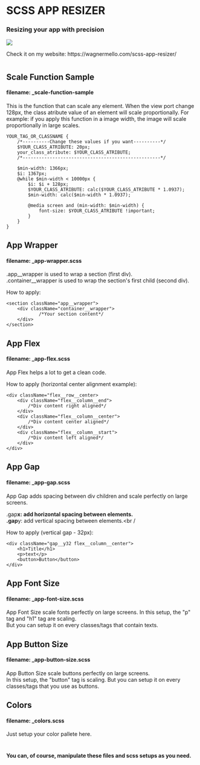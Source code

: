 <h1> SCSS APP RESIZER

<h3>Resizing your app with precision</h2>

<img src="./example-with-reactjs-app/src/assets/readme.gif">

<p>Check it on my website: https://wagnermello.com/scss-app-resizer/</p>

#

<h2>Scale Function Sample</h2>
<h4>filename: _scale-function-sample</h4>

<p>This is the function that can scale any element.
When the view port change 128px, the class atribute value of an element will scale proportionally.
For example: if you apply this function in a image width, the image will scale proportionally in large scales.</p>

```
YOUR_TAG_OR_CLASSNAME {
	/*----------Change these values if you want----------*/
	$YOUR_CLASS_ATRIBUTE: 20px;
	your_class_atribute: $YOUR_CLASS_ATRIBUTE;
	/*---------------------------------------------------*/

	$min-width: 1366px;
	$i: 1367px;
	@while $min-width < 10000px {
		$i: $i + 128px;
		$YOUR_CLASS_ATRIBUTE: calc($YOUR_CLASS_ATRIBUTE * 1.0937);
		$min-width: calc($min-width * 1.0937);

		@media screen and (min-width: $min-width) {
			font-size: $YOUR_CLASS_ATRIBUTE !important;
		}
	}
}

```

<h2> App Wrapper </h2>
<h4> filename: _app-wrapper.scss</h4>

<p>.app__wrapper is used to wrap a section (first div).<br />
.container__wrapper is used to wrap the section's first child (second div).<br />

How to apply:<br />

</p>

```
<section className="app__wrapper">
	<div className="container__wrapper">
    		/*Your section content*/
	</div>
</section>
```

<h2> App Flex </h2>
<h4> filename: _app-flex.scss</h4>

<p>App Flex helps a lot to get a clean code.<br />

How to apply (horizontal center alignment example):<br />

</p>

```
<div className="flex__row__center>
	<div className="flex__column__end">
		/*Div content right aligned*/
	</div>
	<div className="flex__column__center">
		/*Div content center aligned*/
	</div>
	<div className="flex__column__start">
		/*Div content left aligned*/
	</div>
</div>
```

<h2> App Gap </h2>
<h4> filename: _app-gap.scss</h4>

<p> App Gap adds spacing between div children and scale perfectly on large screens.<br />

.gap**x: add horizontal spacing between elements.<br />
.gap**y: add vertical spacing between elements.<br /

How to apply (vertical gap - 32px): <br />

</p>

```
<div className="gap__y32 flex__column__center">
	<h1>Title</h1>
	<p>text</p>
	<button>Button</button>
</div>
```

<h2> App Font Size </h2>
<h4> filename: _app-font-size.scss</h4>

<p>App Font Size scale fonts perfectly on large screens.
In this setup, the "p" tag and "h1" tag are scaling.
<br />
But you can setup it on every classes/tags that contain texts.
</p>

<h2> App Button Size </h2>
<h4> filename: _app-button-size.scss</h4>

<p> App Button Size scale buttons perfectly on large screens.<br />
In this setup, the "button" tag is scaling. But you can setup it on every classes/tags that you use as buttons.<br />
</p>

<h2> Colors </h2>
<h4> filename: _colors.scss</h4>
<p>
Just setup your color pallete here.<br />
</p>

#

<h4>You can, of course, manipulate these files and scss setups as you need.</h4>
